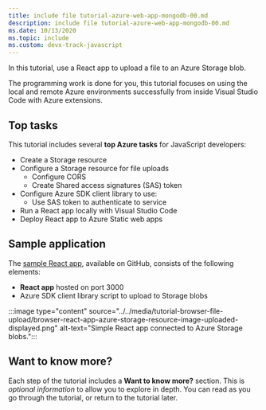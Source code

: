 ```yaml
---
title: include file tutorial-azure-web-app-mongodb-00.md 
description: include file tutorial-azure-web-app-mongodb-00.md
ms.date: 10/13/2020
ms.topic: include
ms.custom: devx-track-javascript
---
```


In this tutorial, use a React app to upload a file to an Azure Storage blob. 

The programming work is done for you, this tutorial focuses on using the local and remote Azure environments successfully from inside Visual Studio Code with Azure extensions.

## Top tasks

This tutorial includes several **top Azure tasks** for JavaScript developers:

* Create a Storage resource
* Configure a Storage resource for file uploads
    * Configure CORS
    * Create Shared access signatures (SAS) token
* Configure Azure SDK client library to use:
    *  Use SAS token to authenticate to service
* Run a React app locally with Visual Studio Code
* Deploy React app to Azure Static web apps

## Sample application

The [sample React app](https://github.com/Azure-Samples/js-e2e-browser-file-upload-storage-blob), available on GitHub, consists of the following elements:

* **React app** hosted on port 3000
* Azure SDK client library script to upload to Storage blobs

:::image type="content" source="../../media/tutorial-browser-file-upload/browser-react-app-azure-storage-resource-image-uploaded-displayed.png" alt-text="Simple React app connected to Azure Storage blobs.":::

## Want to know more? 

Each step of the tutorial includes a **Want to know more?** section. This is _optional information_ to allow you to explore in depth. You can read as you go through the tutorial, or return to the tutorial later. 